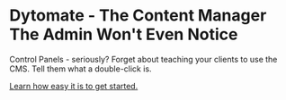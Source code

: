 # Dytomate - The Content Manager The Admin Won't Even Notice

Control Panels - seriously? Forget about teaching your clients to use the CMS. Tell them what a double-click is.

[Learn how easy it is to get started.](http://dytomate.com/getting-started)